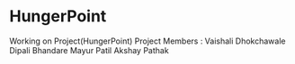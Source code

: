 # HungerPoint
Working on Project(HungerPoint)
Project Members :
Vaishali Dhokchawale
Dipali Bhandare
Mayur Patil
Akshay Pathak
